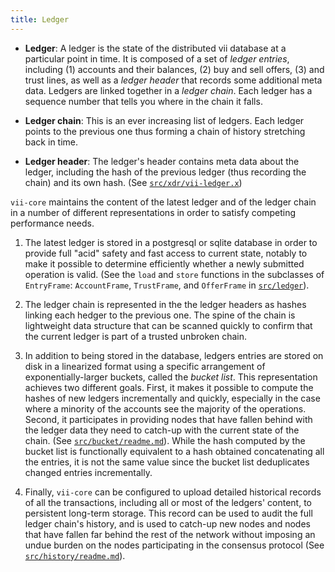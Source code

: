 ```yaml
---
title: Ledger
---
```


- **Ledger**: A ledger is the state of the distributed vii database at a
  particular point in time. It is composed of a set of _ledger entries_,
  including (1) accounts and their balances, (2) buy and sell offers, (3) and
  trust lines, as well as a _ledger header_ that records some additional meta
  data. Ledgers are linked together in a _ledger chain_. Each ledger has a
  sequence number that tells you where in the chain it falls.

- **Ledger chain**: This is an ever increasing list of ledgers. Each ledger
  points to the previous one thus forming a chain of history stretching back in
  time.

- **Ledger header**: The ledger's header contains meta data about the ledger,
  including the hash of the previous ledger (thus recording the chain) and its
  own hash. (See [`src/xdr/vii-ledger.x`](/src/xdr/vii-ledger.x))


`vii-core` maintains the content of the latest ledger and of the ledger
chain in a number of different representations in order to satisfy competing
performance needs.

 1. The latest ledger is stored in a postgresql or sqlite database in order to
    provide full "acid" safety and fast access to current state, notably to make
    it possible to determine efficiently whether a newly submitted operation is
    valid. (See the `load` and `store` functions in the subclasses of
    `EntryFrame`: `AccountFrame`, `TrustFrame`, and `OfferFrame` in
    [`src/ledger`](/src/ledger)).

 2. The ledger chain is represented in the the ledger headers as hashes linking
    each hedger to the previous one. The spine of the chain is lightweight data
    structure that can be scanned quickly to confirm that the current ledger is
    part of a trusted unbroken chain.

 3. In addition to being stored in the database, ledgers entries are stored on
    disk in a linearized format using a specific arrangement of
    exponentially-larger buckets, called the _bucket list_. This representation
    achieves two different goals. First, it makes it possible to compute the
    hashes of new ledgers incrementally and quickly, especially in the case
    where a minority of the accounts see the majority of the operations. Second,
    it participates in providing nodes that have fallen behind with the ledger
    data they need to catch-up with the current state of the chain. (See
    [`src/bucket/readme.md`](/src/bucket/readme.md)). While the hash computed
	by the bucket list is functionally equivalent to a hash obtained
	concatenating all the entries, it is not the same value since the bucket
	list deduplicates changed entries incrementally.

 4. Finally, `vii-core` can be configured to upload detailed historical
    records of all the transactions, including all or most of the ledgers'
    content, to persistent long-term storage. This record can be used to audit
    the full ledger chain's history, and is used to catch-up new nodes and nodes
    that have fallen far behind the rest of the network without imposing an
    undue burden on the nodes participating in the consensus protocol (See
    [`src/history/readme.md`](/src/history/readme.md)).

